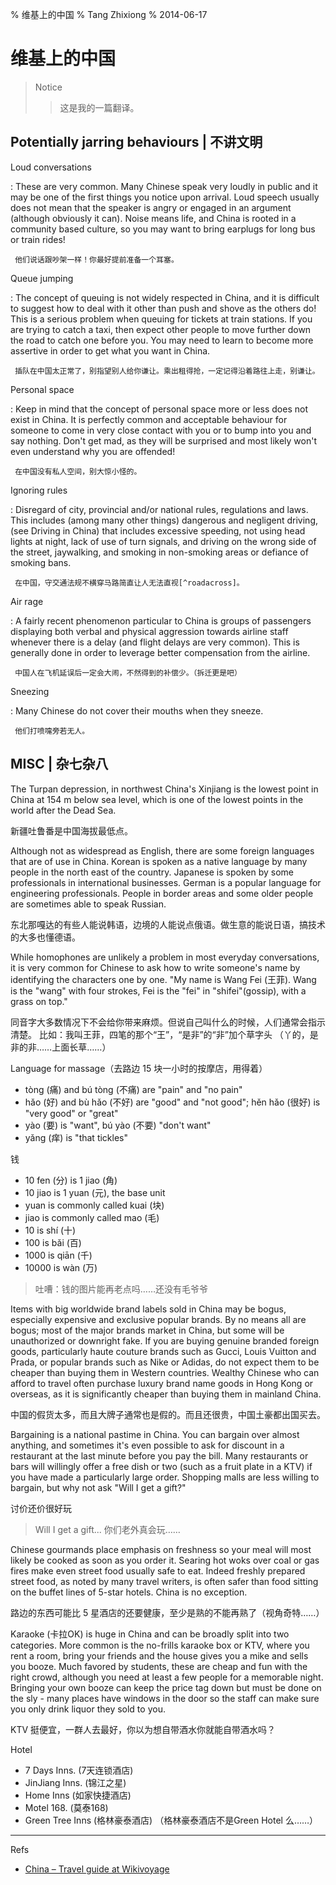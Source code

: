 % 维基上的中国
% Tang Zhixiong
% 2014-06-17


维基上的中国
============

> Notice
>
>> 这是我的一篇翻译。

Potentially jarring behaviours | 不讲文明
-----------------------------------------

Loud conversations

:    These are very common. Many Chinese speak very loudly in public and 
     it may be one of the first things you notice upon arrival. 
     Loud speech usually does not mean that the speaker is angry or engaged 
     in an argument (although obviously it can). Noise means life, and 
     China is rooted in a community based culture, 
     so you may want to bring earplugs for long bus or train rides!

     他们说话跟吵架一样！你最好提前准备一个耳塞。

Queue jumping

:    The concept of queuing is not widely respected in China, and it is difficult
     to suggest how to deal with it other than push and shove as the others do! 
     This is a serious problem when queuing for tickets at train stations. 
     If you are trying to catch a taxi, then expect other people to move further down the road
     to catch one before you. You may need to learn to become more assertive
     in order to get what you want in China.

     插队在中国太正常了，别指望别人给你谦让。乘出租得抢，一定记得沿着路往上走，别谦让。

Personal space

:    Keep in mind that the concept of personal space more or less does not exist in China. 
     It is perfectly common and acceptable behaviour for someone to come in very close contact with you 
     or to bump into you and say nothing. Don't get mad, as they will be surprised and 
     most likely won't even understand why you are offended!

     在中国没有私人空间，别大惊小怪的。

Ignoring rules

:    Disregard of city, provincial and/or national rules, regulations and laws. 
     This includes (among many other things) dangerous and negligent driving, 
     (see Driving in China) that includes excessive speeding, not using head
     lights at night, lack of use of turn signals, and driving on the wrong side 
     of the street, jaywalking, and smoking in non-smoking areas or defiance of smoking bans.

     在中国，守交通法规不横穿马路简直让人无法直视[^roadacross]。
     
[^roadacross]: [红灯须硬闯，马路要横穿](http://www.douban.com/note/311121522/)

Air rage

:    A fairly recent phenomenon particular to China is groups of passengers 
     displaying both verbal and physical aggression towards airline staff 
     whenever there is a delay (and flight delays are very common). 
     This is generally done in order to leverage better compensation from the airline.

     中国人在飞机延误后一定会大闹，不然得到的补偿少。（拆迁更是吧）
     
Sneezing

:    Many Chinese do not cover their mouths when they sneeze.
 
     他们打喷嚏旁若无人。


MISC | 杂七杂八
---------------

The Turpan depression, in northwest China's Xinjiang is the lowest point in China 
at 154 m below sea level, which is one of the lowest points in the world after the Dead Sea.

新疆吐鲁番是中国海拔最低点。

Although not as widespread as English, there are some foreign languages that are of use in China. 
Korean is spoken as a native language by many people in the north east of the country. 
Japanese is spoken by some professionals in international businesses. 
German is a popular language for engineering professionals. 
People in border areas and some older people are sometimes able to speak Russian.

东北那嘎达的有些人能说韩语，边境的人能说点俄语。做生意的能说日语，搞技术的大多也懂德语。

While homophones are unlikely a problem in most everyday conversations, 
it is very common for Chinese to ask how to write someone's name by identifying the characters one by one. 
"My name is Wang Fei (王菲). Wang is the "wang" with four strokes, Fei is the "fei" in "shifei"(gossip), 
with a grass on top."

同音字大多数情况下不会给你带来麻烦。但说自己叫什么的时候，人们通常会指示清楚。
比如：我叫王菲，四笔的那个“王”，“是非”的“非”加个草字头 （丫的，是非的非……上面长草……）

Language for massage（去路边 15 块一小时的按摩店，用得着）

* tòng (痛) and bú tòng (不痛) are "pain" and "no pain"
* hǎo  (好) and bù hǎo (不好) are "good" and "not good"; hěn hǎo (很好) is "very good" or "great"
* yào  (要) is "want", bú yào (不要) "don't want"
* yǎng (痒) is "that tickles"

钱

* 10 fen (分) is 1 jiao (角)
* 10 jiao is 1 yuan (元), the base unit
* yuan is commonly called kuai (块)
* jiao is commonly called mao (毛)
* 10 is shí (十)
* 100 is bǎi (百)
* 1000 is qiān (千)
* 10000 is wàn (万)

> 吐嘈：钱的图片能再老点吗……还没有毛爷爷

Items with big worldwide brand labels sold in China may be bogus, 
especially expensive and exclusive popular brands. 
By no means all are bogus; most of the major brands market in China,
but some will be unauthorized or downright fake. 
If you are buying genuine branded foreign goods, 
particularly haute couture brands such as Gucci, 
Louis Vuitton and Prada, or popular brands such as
Nike or Adidas, do not expect them to be cheaper than buying them in Western countries. 
Wealthy Chinese who can afford to travel often purchase luxury brand name goods in Hong Kong or overseas, 
as it is significantly cheaper than buying them in mainland China.

中国的假货太多，而且大牌子通常也是假的。而且还很贵，中国土豪都出国买去。

Bargaining is a national pastime in China. You can bargain over almost anything, 
and sometimes it's even possible to ask for discount in a restaurant at the last minute 
before you pay the bill. Many restaurants or bars will willingly offer a free dish or two 
(such as a fruit plate in a KTV) if you have made a particularly large order. 
Shopping malls are less willing to bargain, but why not ask "Will I get a gift?"

讨价还价很好玩

> Will I get a gift... 你们老外真会玩……

Chinese gourmands place emphasis on freshness so your meal will most likely be 
cooked as soon as you order it. Searing hot woks over coal or gas fires 
make even street food usually safe to eat. Indeed freshly prepared street food, 
as noted by many travel writers, is often safer than food sitting on the buffet lines 
of 5-star hotels. China is no exception.

路边的东西可能比 5 星酒店的还要健康，至少是熟的不能再熟了（视角奇特……）

Karaoke (卡拉OK) is huge in China and can be broadly split into two categories. 
More common is the no-frills karaoke box or KTV, where you rent a room, 
bring your friends and the house gives you a mike and sells you booze. 
Much favored by students, these are cheap and fun with the right crowd, 
although you need at least a few people for a memorable night. 
Bringing your own booze can keep the price tag down but must be done on the sly - 
many places have windows in the door so the staff can make sure you only drink liquor 
they sold to you.

KTV 挺便宜，一群人去最好，你以为想自带酒水你就能自带酒水吗？

Hotel

* 7 Days Inns. (7天连锁酒店)
* JinJiang Inns. (锦江之星)
* Home Inns (如家快捷酒店)
* Motel 168. (莫泰168)
* Green Tree Inns (格林豪泰酒店) （格林豪泰酒店不是Green Hotel 么……）

---

Refs

- [China – Travel guide at Wikivoyage][china]

[china]: https://en.wikivoyage.org/wiki/China